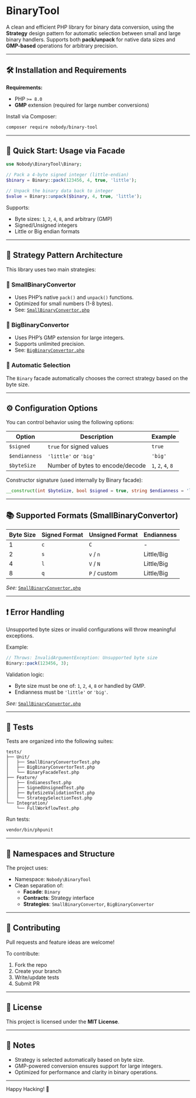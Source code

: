# BinaryTool

A clean and efficient PHP library for binary data conversion, using the **Strategy** design pattern for automatic selection between small and large binary handlers. Supports both **pack/unpack** for native data sizes and **GMP-based** operations for arbitrary precision.

---

## 🛠 Installation and Requirements

**Requirements:**

- PHP `>= 8.0`
- **GMP** extension (required for large number conversions)

Install via Composer:

```bash
composer require nobody/binary-tool
```

---

## 🚀 Quick Start: Usage via Facade

```php
use Nobody\BinaryTool\Binary;

// Pack a 4-byte signed integer (little-endian)
$binary = Binary::pack(123456, 4, true, 'little');

// Unpack the binary data back to integer
$value = Binary::unpack($binary, 4, true, 'little');
```

Supports:

- Byte sizes: `1`, `2`, `4`, `8`, and arbitrary (GMP)
- Signed/Unsigned integers
- Little or Big endian formats

---

## 🧠 Strategy Pattern Architecture

This library uses two main strategies:

### 🔹 SmallBinaryConvertor

- Uses PHP’s native `pack()` and `unpack()` functions.
- Optimized for small numbers (1-8 bytes).
- See: [`SmallBinaryConvertor.php`](src/Strategies/SmallBinaryConvertor.php#L13-L25)

### 🔸 BigBinaryConvertor

- Uses PHP’s GMP extension for large integers.
- Supports unlimited precision.
- See: [`BigBinaryConvertor.php`](src/Strategies/BigBinaryConvertor.php#L16-L30)

### 📌 Automatic Selection

The `Binary` facade automatically chooses the correct strategy based on the byte size.

---

## ⚙️ Configuration Options

You can control behavior using the following options:

| Option         | Description                     | Example              |
|----------------|----------------------------------|----------------------|
| `$signed`      | `true` for signed values         | `true`               |
| `$endianness`  | `'little'` or `'big'`            | `'big'`              |
| `$byteSize`    | Number of bytes to encode/decode | `1`, `2`, `4`, `8`   |

Constructor signature (used internally by Binary facade):

```php
__construct(int $byteSize, bool $signed = true, string $endianness = 'little')
```

---

## 📚 Supported Formats (SmallBinaryConvertor)

| Byte Size | Signed Format | Unsigned Format | Endianness   |
|-----------|----------------|------------------|--------------|
| 1         | `c`             | `C`              | -            |
| 2         | `s`             | `v` / `n`        | Little/Big   |
| 4         | `l`             | `V` / `N`        | Little/Big   |
| 8         | `q`             | `P` / custom     | Little/Big   |

*See:* [`SmallBinaryConvertor.php`](src/Strategies/SmallBinaryConvertor.php#L29-L40)

---

## ❗ Error Handling

Unsupported byte sizes or invalid configurations will throw meaningful exceptions.

Example:

```php
// Throws: InvalidArgumentException: Unsupported byte size
Binary::pack(123456, 3);
```

Validation logic:

- Byte size must be one of: `1`, `2`, `4`, `8` or handled by GMP.
- Endianness must be `'little'` or `'big'`.

*See:* [`SmallBinaryConvertor.php`](src/Strategies/SmallBinaryConvertor.php#L44-L46)

---

## 🧪 Tests

Tests are organized into the following suites:

```
tests/
├── Unit/
│   ├── SmallBinaryConvertorTest.php
│   ├── BigBinaryConvertorTest.php
│   └── BinaryFacadeTest.php
├── Feature/
│   ├── EndianessTest.php
│   ├── SignedUnsignedTest.php
│   ├── ByteSizeValidationTest.php
│   └── StrategySelectionTest.php
└── Integration/
    └── FullWorkflowTest.php
```

Run tests:

```bash
vendor/bin/phpunit
```

---

## 🧩 Namespaces and Structure

The project uses:

- Namespace: `Nobody\BinaryTool`
- Clean separation of:
  - **Facade**: `Binary`
  - **Contracts**: Strategy interface
  - **Strategies**: `SmallBinaryConvertor`, `BigBinaryConvertor`

---

## 🤝 Contributing

Pull requests and feature ideas are welcome!

To contribute:

1. Fork the repo
2. Create your branch
3. Write/update tests
4. Submit PR

---

## 📄 License

This project is licensed under the **MIT License**.

---

## 📝 Notes

- Strategy is selected automatically based on byte size.
- GMP-powered conversion ensures support for large integers.
- Optimized for performance and clarity in binary operations.

---

Happy Hacking! 🚀